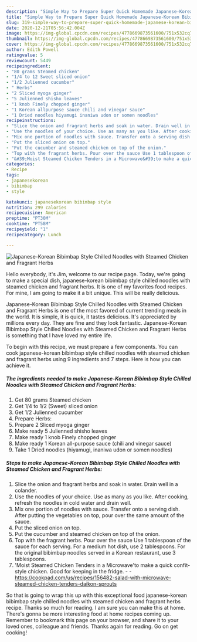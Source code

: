 ```yaml
---
description: "Simple Way to Prepare Super Quick Homemade Japanese-Korean Bibimbap Style Chilled Noodles with Steamed Chicken and Fragrant Herbs"
title: "Simple Way to Prepare Super Quick Homemade Japanese-Korean Bibimbap Style Chilled Noodles with Steamed Chicken and Fragrant Herbs"
slug: 319-simple-way-to-prepare-super-quick-homemade-japanese-korean-bibimbap-style-chilled-noodles-with-steamed-chicken-and-fragrant-herbs
date: 2020-12-21T05:56:42.004Z
image: https://img-global.cpcdn.com/recipes/4778669873561600/751x532cq70/japanese-korean-bibimbap-style-chilled-noodles-with-steamed-chicken-and-fragrant-herbs-recipe-main-photo.jpg
thumbnail: https://img-global.cpcdn.com/recipes/4778669873561600/751x532cq70/japanese-korean-bibimbap-style-chilled-noodles-with-steamed-chicken-and-fragrant-herbs-recipe-main-photo.jpg
cover: https://img-global.cpcdn.com/recipes/4778669873561600/751x532cq70/japanese-korean-bibimbap-style-chilled-noodles-with-steamed-chicken-and-fragrant-herbs-recipe-main-photo.jpg
author: Edith Powell
ratingvalue: 5
reviewcount: 5449
recipeingredient:
- "80 grams Steamed chicken"
- "1/4 to 12 Sweet sliced onion"
- "1/2 Julienned cucumber"
- " Herbs"
- "2 Sliced myoga ginger"
- "5 Julienned shisho leaves"
- "1 knob Finely chopped ginger"
- "1 Korean allpurpose sauce chili and vinegar sauce"
- "1 Dried noodles hiyamugi inaniwa udon or somen noodles"
recipeinstructions:
- "Slice the onion and fragrant herbs and soak in water. Drain well in a colander."
- "Use the noodles of your choice. Use as many as you like. After cooking, refresh the noodles in cold water and drain well."
- "Mix one portion of noodles with sauce. Transfer onto a serving dish. After putting the vegetables on top, pour over the same amount of the sauce."
- "Put the sliced onion on top."
- "Put the cucumber and steamed chicken on top of the onion."
- "Top with the fragrant herbs. Pour over the sauce Use 1 tablespoon of the sauce for each serving. For a medium hot dish, use 2 tablespoons. For the original bibimbap noodles served in a Korean restaurant, use 3 tablespoons."
- "&#39;Moist Steamed Chicken Tenders in a Microwave&#39;to make a quick confit-style chicken. Good for keeping in the fridge.  https://cookpad.com/us/recipes/156482-salad-with-microwave-steamed-chicken-tenders-daikon-sprouts"
categories:
- Recipe
tags:
- japanesekorean
- bibimbap
- style

katakunci: japanesekorean bibimbap style 
nutrition: 299 calories
recipecuisine: American
preptime: "PT30M"
cooktime: "PT58M"
recipeyield: "1"
recipecategory: Lunch

---
```



![Japanese-Korean Bibimbap Style Chilled Noodles with Steamed Chicken and Fragrant Herbs](https://img-global.cpcdn.com/recipes/4778669873561600/751x532cq70/japanese-korean-bibimbap-style-chilled-noodles-with-steamed-chicken-and-fragrant-herbs-recipe-main-photo.jpg)

Hello everybody, it's Jim, welcome to our recipe page. Today, we're going to make a special dish, japanese-korean bibimbap style chilled noodles with steamed chicken and fragrant herbs. It is one of my favorites food recipes. For mine, I am going to make it a bit unique. This will be really delicious.

Japanese-Korean Bibimbap Style Chilled Noodles with Steamed Chicken and Fragrant Herbs is one of the most favored of current trending meals in the world. It is simple, it is quick, it tastes delicious. It's appreciated by millions every day. They are fine and they look fantastic. Japanese-Korean Bibimbap Style Chilled Noodles with Steamed Chicken and Fragrant Herbs is something that I have loved my entire life.




To begin with this recipe, we must prepare a few components. You can cook japanese-korean bibimbap style chilled noodles with steamed chicken and fragrant herbs using 9 ingredients and 7 steps. Here is how you can achieve it.

<!--inarticleads1-->

##### The ingredients needed to make Japanese-Korean Bibimbap Style Chilled Noodles with Steamed Chicken and Fragrant Herbs:

1. Get 80 grams Steamed chicken
1. Get 1/4 to 1/2 (Sweet) sliced onion
1. Get 1/2 Julienned cucumber
1. Prepare  Herbs:
1. Prepare 2 Sliced myoga ginger
1. Make ready 5 Julienned shisho leaves
1. Make ready 1 knob Finely chopped ginger
1. Make ready 1 Korean all-purpose sauce (chili and vinegar sauce)
1. Take 1 Dried noodles (hiyamugi, inaniwa udon or somen noodles)




<!--inarticleads2-->

##### Steps to make Japanese-Korean Bibimbap Style Chilled Noodles with Steamed Chicken and Fragrant Herbs:

1. Slice the onion and fragrant herbs and soak in water. Drain well in a colander.
1. Use the noodles of your choice. Use as many as you like. After cooking, refresh the noodles in cold water and drain well.
1. Mix one portion of noodles with sauce. Transfer onto a serving dish. After putting the vegetables on top, pour over the same amount of the sauce.
1. Put the sliced onion on top.
1. Put the cucumber and steamed chicken on top of the onion.
1. Top with the fragrant herbs. Pour over the sauce Use 1 tablespoon of the sauce for each serving. For a medium hot dish, use 2 tablespoons. For the original bibimbap noodles served in a Korean restaurant, use 3 tablespoons.
1. &#39;Moist Steamed Chicken Tenders in a Microwave&#39;to make a quick confit-style chicken. Good for keeping in the fridge. -  - https://cookpad.com/us/recipes/156482-salad-with-microwave-steamed-chicken-tenders-daikon-sprouts




So that is going to wrap this up with this exceptional food japanese-korean bibimbap style chilled noodles with steamed chicken and fragrant herbs recipe. Thanks so much for reading. I am sure you can make this at home. There's gonna be more interesting food at home recipes coming up. Remember to bookmark this page on your browser, and share it to your loved ones, colleague and friends. Thanks again for reading. Go on get cooking!
